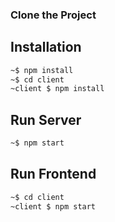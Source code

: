 
### Clone the Project

## Installation

```bash
~$ npm install
~$ cd client
~client $ npm install
```

## Run Server

```bash
~$ npm start
```

## Run Frontend

```bash
~$ cd client
~client $ npm start
```